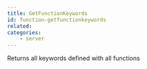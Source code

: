```yaml
---
title: GetFunctionKeywords
id: function-getfunctionkeywords
related:
categories:
    - server
---
```


Returns all keywords defined with all functions
